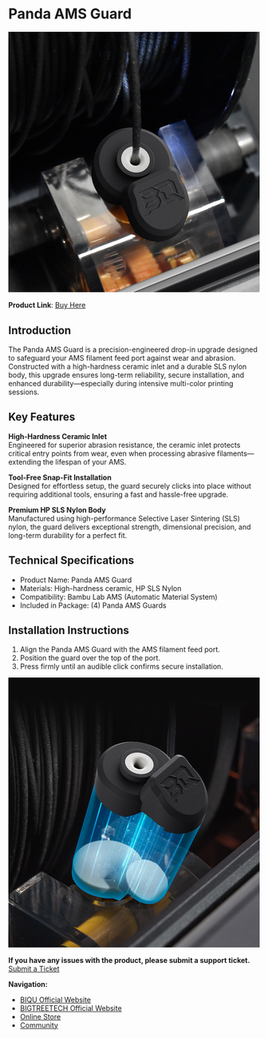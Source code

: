 # Panda AMS Guard

<img src=img/Panda_AMS_Guard/panda_ams_guard_title.png width="600"/>

**Product Link**: [Buy Here](https://biqu.equipment/products/biqu-ams-upgrades-multi-material-reliability-upgrades-for-bambu-lab-p1-x1-3d-printers-with-ams-simple-plug-and-play-installation?variant=41897387917410)  


## **Introduction**

The Panda AMS Guard is a precision-engineered drop-in upgrade designed to safeguard your AMS filament feed port against wear and abrasion. Constructed with a high-hardness ceramic inlet and a durable SLS nylon body, this upgrade ensures long-term reliability, secure installation, and enhanced durability—especially during intensive multi-color printing sessions.


## **Key Features**

**High-Hardness Ceramic Inlet**<br>
Engineered for superior abrasion resistance, the ceramic inlet protects critical entry points from wear, even when processing abrasive filaments—extending the lifespan of your AMS.

**Tool-Free Snap-Fit Installation**<br>
Designed for effortless setup, the guard securely clicks into place without requiring additional tools, ensuring a fast and hassle-free upgrade.

**Premium HP SLS Nylon Body**<br>
Manufactured using high-performance Selective Laser Sintering (SLS) nylon, the guard delivers exceptional strength, dimensional precision, and long-term durability for a perfect fit.


## **Technical Specifications**

- Product Name: Panda AMS Guard
- Materials: High-hardness ceramic, HP SLS Nylon
- Compatibility: Bambu Lab AMS (Automatic Material System)
- Included in Package: (4) Panda AMS Guards


## **Installation Instructions**

1.	Align the Panda AMS Guard with the AMS filament feed port.
2.	Position the guard over the top of the port.
3.	Press firmly until an audible click confirms secure installation.

<img src=img/Panda_AMS_Guard/panda_ams_guard_in1.png width="600"/>


**If you have any issues with the product, please submit a support ticket.**  
[Submit a Ticket](https://biqu3d.com/pages/submit-a-ticket)

**Navigation:**

- [BIQU Official Website](http://biqu3d.com)  
- [BIGTREETECH Official Website](http://bigtree-tech.com)  
- [Online Store](https://biqu.equipment)  
- [Community](https://community.biqu3d.com)  

